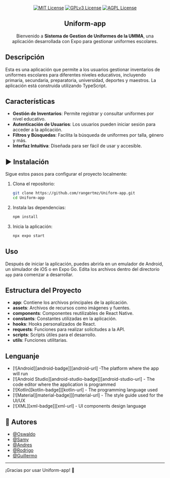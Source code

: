 <div align="center">

[![MIT License](https://img.shields.io/badge/License-MIT-green.svg)](https://choosealicense.com/licenses/mit/)
[![GPLv3 License](https://img.shields.io/badge/License-GPL%20v3-yellow.svg)](https://opensource.org/licenses/)
[![AGPL License](https://img.shields.io/badge/license-AGPL-blue.svg)](http://www.gnu.org/licenses/agpl-3.0)

    
## Uniform-app 


Bienvenido a **Sistema de Gestion de Uniformes de la UMMA**, una aplicación desarrollada con Expo para gestionar uniformes escolares.


</div>

## Descripción

Esta es una aplicación que permite a los usuarios gestionar inventarios de uniformes escolares para diferentes niveles educativos, incluyendo primaria, secundaria, preparatoria, universidad, deportes y maestros. La aplicación está construida utilizando TypeScript.

## Características

- **Gestión de Inventarios**: Permite registrar y consultar uniformes por nivel educativo.
- **Autenticación de Usuarios**: Los usuarios pueden iniciar sesión para acceder a la aplicación.
- **Filtros y Búsquedas**: Facilita la búsqueda de uniformes por talla, género y más.
- **Interfaz Intuitiva**: Diseñada para ser fácil de usar y accesible.

## ▶️ Instalación

Sigue estos pasos para configurar el proyecto localmente:

1. Clona el repositorio:

    ```bash
    git clone https://github.com/rangertmz/Uniform-app.git
    cd Uniform-app
    ```

2. Instala las dependencias:

    ```bash
    npm install
    ```

3. Inicia la aplicación:

    ```bash
    npx expo start
    ```

## Uso

Después de iniciar la aplicación, puedes abrirla en un emulador de Android, un simulador de iOS o en Expo Go. Edita los archivos dentro del directorio `app` para comenzar a desarrollar.

## Estructura del Proyecto

- **app**: Contiene los archivos principales de la aplicación.
- **assets**: Archivos de recursos como imágenes y fuentes.
- **components**: Componentes reutilizables de React Native.
- **constants**: Constantes utilizadas en la aplicación.
- **hooks**: Hooks personalizados de React.
- **requests**: Funciones para realizar solicitudes a la API.
- **scripts**: Scripts útiles para el desarrollo.
- **utils**: Funciones utilitarias.

## Lenguanje


- [![Android][android-badge]][android-url] -The platform where the app will run
- [![Android Studio][android-studio-badge]][android-studio-url] - The code editor where the application is programmed
- [![Kotlin][kotlin-badge]][kotlin-url] - The programming language used
- [![Material][material-badge]][material-url] - The style guide used for the UI/UX
- [![XML][xml-badge]][xml-url] - UI components design language


## 🤝 Autores

- [@Oswaldo](https://www.github.com/waldory01)
- [@Samy](https://www.github.com/samychanrz)
- [@Andres](https://www.github.com/rangertmz)
- [@Rodrigo](https://www.github.com/rodrigoantonio118)
- [@Guillermo](https://www.github.com/guilloroot)

---

¡Gracias por usar Uniform-app! 🎉

